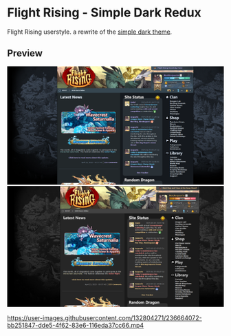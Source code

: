 # Flight Rising - Simple Dark Redux
Flight Rising userstyle. a rewrite of the [simple dark theme](https://userstyles.org/styles/150521/simple-dark-theme-for-flight-rising).

## Preview

![Screenshot of default Blue theme #1.](https://raw.githubusercontent.com/dragonjpg/simple-dark-redux/main/images/blue2.png)\
![Screenshot of alternative Gray theme #1.](https://raw.githubusercontent.com/dragonjpg/simple-dark-redux/main/images/gray2.png)

https://user-images.githubusercontent.com/132804271/236664072-bb251847-dde5-4f62-83e6-116eda37cc66.mp4

